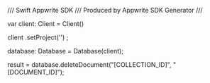 /// Swift Appwrite SDK
/// Produced by Appwrite SDK Generator
///

var client: Client = Client()

client
    .setProject('')
;

database: Database =  Database(client);

result = database.deleteDocument("[COLLECTION_ID]", "[DOCUMENT_ID]");
